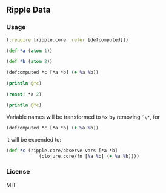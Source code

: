 
Ripple Data
----

### Usage

```clojure
(:require [ripple.core :refer [defcomputed]])

(def *a (atom 1))

(def *b (atom 2))

(defcomputed *c [*a *b] (+ %a %b))

(println @*c)

(reset! *a 2)

(println @*c)
```

Variable names will be transformed to `%x` by removing `^\*`, for

```clojure
(defcomputed *c [*a *b] (+ %a %b))
```

it will be expended to:

```clojure
(def *c (ripple.core/observe-vars [*a *b]
            (clojure.core/fn [%a %b] (+ %a %b))))
```

### License

MIT
